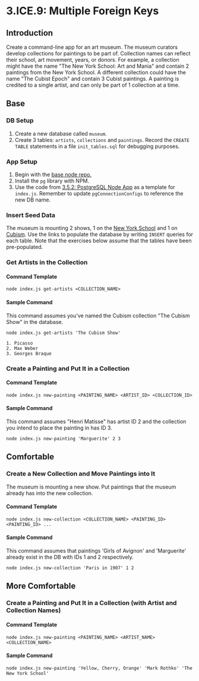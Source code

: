 # 3.ICE.9: Multiple Foreign Keys

## Introduction

Create a command-line app for an art museum. The museum curators develop collections for paintings to be part of. Collection names can reflect their school, art movement, years, or donors. For example, a collection might have the name "The New York School: Art and Mania" and contain 2 paintings from the New York School. A different collection could have the name "The Cubist Epoch"  and contain 3 Cubist paintings. A painting is credited to a single artist, and can only be part of 1 collection at a time. 

## Base

### DB Setup

1. Create a new database called `museum`. 
2. Create 3 tables: `artists`, `collections` and `paintings`. Record the `CREATE TABLE` statements in a file `init_tables.sql` for debugging purposes. 

### App Setup

1. Begin with the [base node repo.](https://github.com/rocketacademy/base-node-swe1)
2. Install the `pg` library with NPM.
3. Use the code from [3.5.2: PostgreSQL Node App](../3.5-sql-applications/3.5.2-postgresql-node-app.md#select) as a template for `index.js`. Remember to update `pgConnectionConfigs` to reference the new DB name.

### Insert Seed Data

The museum is mounting 2 shows, 1 on the [New York School](https://www.wikiart.org/en/artists-by-painting-school/new-york-school) and 1 on [Cubism](https://www.wikiart.org/en/artists-by-art-movement/cubism). Use the links to populate the database by writing `INSERT` queries for each table. Note that the exercises below assume that the tables have been pre-populated.

### Get Artists in the Collection

#### Command Template

```text
node index.js get-artists <COLLECTION_NAME>
```

#### Sample Command

This command assumes you've named the Cubism collection "The Cubism Show" in the database.

```
node index.js get-artists 'The Cubism Show'
```

```
1. Picasso
2. Max Weber
3. Georges Braque
```

### Create a Painting and Put It in a Collection

#### Command Template

```text
node index.js new-painting <PAINTING_NAME> <ARTIST_ID> <COLLECTION_ID>
```

#### Sample Command

This command assumes "Henri Matisse" has artist ID 2 and the collection you intend to place the painting in has ID 3.

```
node index.js new-painting 'Marguerite' 2 3
```

## Comfortable

### Create a New Collection and Move Paintings into It

The museum is mounting a new show. Put paintings that the museum already has into the new collection.

#### Command Template

```text
node index.js new-collection <COLLECTION_NAME> <PAINTING_ID> <PAINTING_ID> ...
```

#### Sample Command

This command assumes that paintings 'Girls of Avignon' and 'Marguerite' already exist in the DB with IDs 1 and 2 respectively.

```
node index.js new-collection 'Paris in 1907' 1 2
```

## More Comfortable

### Create a Painting and Put It in a Collection \(with Artist and Collection Names\)

#### Command Template

```text
node index.js new-painting <PAINTING_NAME> <ARTIST_NAME> <COLLECTION_NAME>
```

#### Sample Command

```
node index.js new-painting 'Yellow, Cherry, Orange' 'Mark Rothko' 'The New York School'
```

